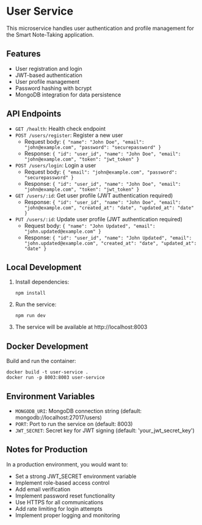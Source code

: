 # User Service

This microservice handles user authentication and profile management for the Smart Note-Taking application.

## Features

- User registration and login
- JWT-based authentication
- User profile management
- Password hashing with bcrypt
- MongoDB integration for data persistence

## API Endpoints

- `GET /health`: Health check endpoint
- `POST /users/register`: Register a new user
  - Request body: `{ "name": "John Doe", "email": "john@example.com", "password": "securepassword" }`
  - Response: `{ "id": "user_id", "name": "John Doe", "email": "john@example.com", "token": "jwt_token" }`
- `POST /users/login`: Login a user
  - Request body: `{ "email": "john@example.com", "password": "securepassword" }`
  - Response: `{ "id": "user_id", "name": "John Doe", "email": "john@example.com", "token": "jwt_token" }`
- `GET /users/:id`: Get user profile (JWT authentication required)
  - Response: `{ "id": "user_id", "name": "John Doe", "email": "john@example.com", "created_at": "date", "updated_at": "date" }`
- `PUT /users/:id`: Update user profile (JWT authentication required)
  - Request body: `{ "name": "John Updated", "email": "john.updated@example.com" }`
  - Response: `{ "id": "user_id", "name": "John Updated", "email": "john.updated@example.com", "created_at": "date", "updated_at": "date" }`

## Local Development

1. Install dependencies:
   ```
   npm install
   ```

2. Run the service:
   ```
   npm run dev
   ```

3. The service will be available at http://localhost:8003

## Docker Development

Build and run the container:
```
docker build -t user-service .
docker run -p 8003:8003 user-service
```

## Environment Variables

- `MONGODB_URI`: MongoDB connection string (default: mongodb://localhost:27017/users)
- `PORT`: Port to run the service on (default: 8003)
- `JWT_SECRET`: Secret key for JWT signing (default: 'your_jwt_secret_key')

## Notes for Production

In a production environment, you would want to:
- Set a strong JWT_SECRET environment variable
- Implement role-based access control
- Add email verification
- Implement password reset functionality
- Use HTTPS for all communications
- Add rate limiting for login attempts
- Implement proper logging and monitoring 